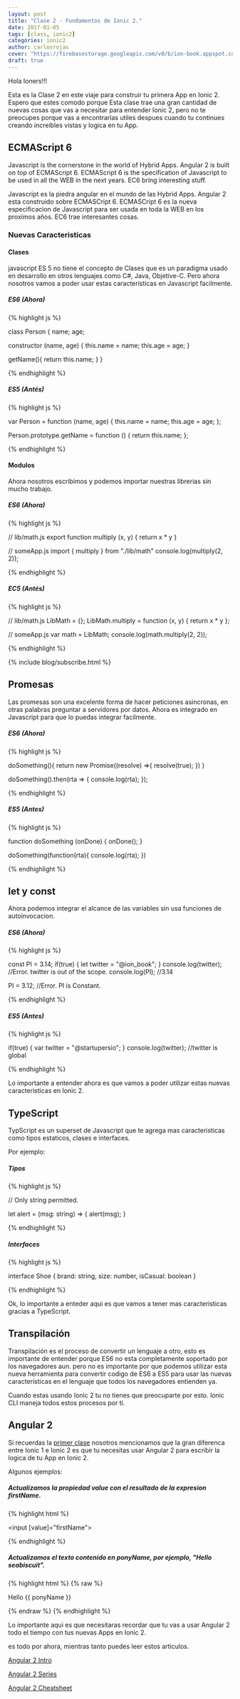 ```yaml
---
layout: post
title: "Clase 2 - Fundamentos de Ionic 2."
date: 2017-01-05
tags: [class, ionic2]
categories: ionic2
author: carlosrojas
cover: "https://firebasestorage.googleapis.com/v0/b/ion-book.appspot.com/o/posts%2Fclase2%2Fclase2.png?alt=media&token=2d7a8b80-e4d7-4a18-a0bc-2e4c7c12ba1e"
draft: true
---
```


<amp-img width="1024" height="512" layout="responsive" src="https://firebasestorage.googleapis.com/v0/b/ion-book.appspot.com/o/posts%2Fclase2%2Fclase2.png?alt=media&token=2d7a8b80-e4d7-4a18-a0bc-2e4c7c12ba1e"></amp-img> 

Hola Ioners!!!

Esta es la Clase 2 en este viaje para construir tu primera App en Ionic 2. Espero que estes comodo porque Esta
clase trae una gran cantidad de nuevas cosas que vas a necesitar para entender Ionic 2, pero no te preocupes porque
vas a encontrarlas utiles despues cuando tu continues creando increibles vistas y logica en tu App.

## ECMAScript 6

<amp-img width="1024" height="512" layout="responsive" src="https://firebasestorage.googleapis.com/v0/b/startupers-9cbb6.appspot.com/o/Posts%2FkYzZHh%20(1).png?alt=media&token=6751662a-3239-41bb-948c-08b6d1eeefed" alt=""></amp-img>

Javascript is the cornerstone in the world of Hybrid Apps. Angular 2 is built on top of ECMAScript 6.
ECMAScript 6 is the specification of Javascript to be used in all the WEB in the next years. EC6 bring 
interesting stuff.

Javascript es la piedra angular en el mundo de las Hybrid Apps. Angular 2 esta construido sobre ECMASCript 6.
ECMASCript 6 es la nueva especificacion de Javascript para ser usada en toda la WEB en los proximos años. EC6 trae
interesantes cosas.

### Nuevas Caracteristicas

#### Clases

javascript ES 5 no tiene el concepto de Clases que es un paradigma usado en desarrollo en otros lenguajes como C#, Java,
Objetive-C. Pero ahora nosotros vamos a poder usar estas caracteristicas en Javascript facilmente.

##### ES6 (Ahora)

{% highlight js %}

class Person {
  name;
  age;

  constructor (name, age) {
    this.name = name;
    this.age = age;
  }

  getName(){
    return this.name;
  }
}

{% endhighlight %}

##### ES5 (Antés)

{% highlight js %}

var Person = function (name, age) {
    this.name = name;
    this.age = age;
};

Person.prototype.getName = function () {
    return this.name;
};

{% endhighlight %}

#### Modulos

Ahora nosotros escribimos y podemos importar nuestras librerias sin mucho trabajo.

##### ES6 (Ahora)

{% highlight js %}

//  lib/math.js
export function multiply (x, y) { return x * y }

//  someApp.js
import { multiply } from "./lib/math"
console.log(multiply(2, 2));

{% endhighlight %}

##### EC5 (Antés)

{% highlight js %}

//  lib/math.js
LibMath = {};
LibMath.multiply = function (x, y) { return x * y };

//  someApp.js
var math = LibMath;
console.log(math.multiply(2, 2));

{% endhighlight %}

{% include blog/subscribe.html %}

## Promesas

Las promesas son una excelente forma de hacer peticiones asincronas, en otras palabras preguntar a servidores por datos. Ahora es integrado
en Javascript para que lo puedas integrar facilmente.

##### ES6 (Ahora)

{% highlight js %}

doSomething(){
   return new Promise((resolve) =>{
     resolve(true);
   })
}

doSomething().then(rta => {
  console.log(rta);
});

{% endhighlight %}

##### ES5 (Antes)

{% highlight js %}

function doSomething (onDone) {
  onDone();
}

doSomething(function(rta){
  console.log(rta);
})

{% endhighlight %}

## let y const

Ahora podemos integrar el alcance de las variables sin usa funciones de autoinvocacion.

##### ES6 (Ahora)

{% highlight js %}

const PI = 3.14;
if(true) {
  let twitter = "@ion_book";
}
console.log(twitter); //Error. twitter is out of the scope.
console.log(PI); //3.14

PI = 3.12; //Error. PI is Constant.

{% endhighlight %}

##### ES5 (Antes)

{% highlight js %}

if(true) {
  var twitter = "@startupersio";
}
console.log(twitter); //twitter is global

{% endhighlight %}

Lo importante a entender ahora es que vamos a poder utilizar estas nuevas caracteristicas en Ionic 2.

## TypeScript

<amp-img width="1024" height="512" layout="responsive" src="https://firebasestorage.googleapis.com/v0/b/startupers-9cbb6.appspot.com/o/Posts%2Fhm2KzP%20(1).jpg?alt=media&token=55c515d2-a07c-4e48-b9c4-386c1ee7efee" alt=""></amp-img>

TypScript es un superset de Javascript que te agrega mas caracteristicas como tipos estaticos, clases e interfaces.

Por ejemplo:

##### Tipos

{% highlight js %}

// Only string permitted.

let alert = (msg: string) => {
  alert(msg);
}

{% endhighlight %}

##### Interfaces

{% highlight js %}

interface Shoe {
  brand: string,
  size: number,
  isCasual: boolean
}

{% endhighlight %}

Ok, lo importante a enteder aqui es que vamos a tener mas caracteristicas gracias a TypeScript.

## Transpilación

Transpilación es el proceso de convertir un lenguaje a otro, esto es importante de entender porque ES6 no esta completamente
soportado por los navegadores aun. pero no es importante por que podemos utilizar esta nueva herramienta para convertir 
codigo de ES6 a ES5 para usar las nuevas caracteristicas en el lenguaje que todos los navegadores entienden ya.

Cuando estas usando Ionic 2 tu no tienes que preocuparte por esto. Ionic CLI maneja todos estos procesos por ti.


## Angular 2

<amp-img width="1024" height="512" layout="responsive" src="https://firebasestorage.googleapis.com/v0/b/startupers-9cbb6.appspot.com/o/Posts%2FZiY7lT8%20(1).jpg?alt=media&token=2a2737ac-f30c-46e6-954d-c6711734a8df" alt=""></amp-img>

Si recuerdas la [primer clase](http://j.mp/2iKqoeV) nosotros mencionamos que la gran diferenca entre Ionic 1 e Ionic 2 es que tu necesitas
usar Angular 2 para escribir la logica de tu App en Ionic 2.

Algunos ejemplos:

##### Actualizamos la propiedad value con el resultado de la expresion firstName.

{% highlight html %}

<input [value]="firstName">

{% endhighlight %}

#####  Actualizamos el texto contenido en ponyName, por ejemplo, "Hello seabiscuit".

{% highlight html %}
{% raw %}
<p> Hello {{ ponyName }} </p>
{% endraw %}
{% endhighlight %}

Lo importante aqui es que necesitaras recordar que tu vas a usar Angular 2 todo el tiempo con tus nuevas Apps en Ionic 2.

es todo por ahora, mientras tanto puedes leer estos articulos.

[Angular 2 Intro](http://j.mp/2gRgW9A)

[Angular 2 Series](http://j.mp/1zaQGbP)

[Angular 2 Cheatsheet](http://j.mp/2gReoIz)
